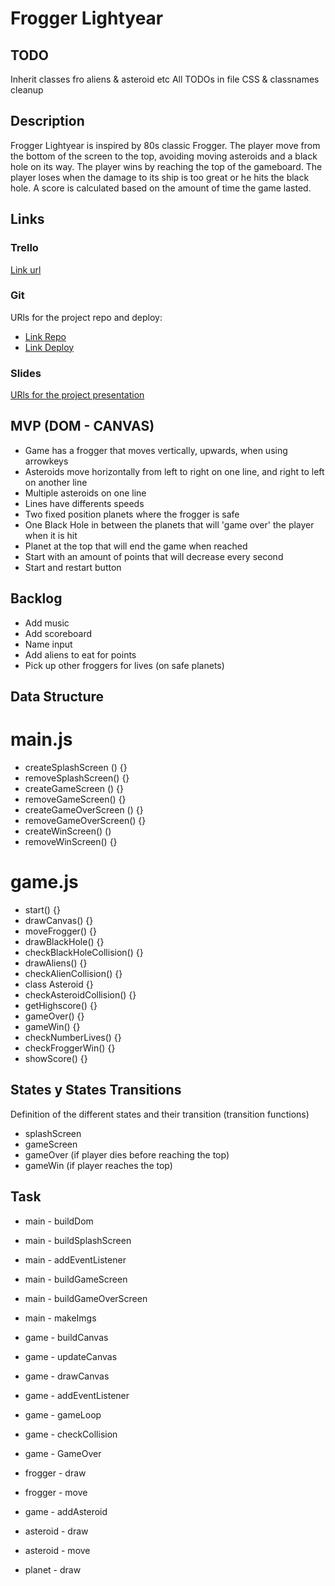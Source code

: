 # Frogger Lightyear

## TODO
Inherit classes fro aliens & asteroid etc
All TODOs in file
CSS & classnames cleanup


## Description
Frogger Lightyear is inspired by 80s classic Frogger. The player move from the bottom of the screen to the top, avoiding moving asteroids and a black hole on its way. The player wins by reaching the top of the gameboard. The player loses when the damage to its ship is too great or he hits the black hole. A score is calculated based on the amount of time the game lasted.

## Links

### Trello
[Link url](https://trello.com/b/qnVwRRu1/frogger-lightyear)

### Git
URls for the project repo and deploy:
- [Link Repo](https://github.com/llanting/frogger-lightyear)
- [Link Deploy](https://llanting.github.io/frogger-lightyear/)

### Slides
[URls for the project presentation](https://docs.google.com/presentation/d/1kaBg_BLZZyEgQ7DL6YJcAUsF5Lvkmq2P-YilwCVFr0g/edit?usp=sharing)

## MVP (DOM - CANVAS)

- Game has a frogger that moves vertically, upwards, when using arrowkeys
- Asteroids move horizontally from left to right on one line, and right to left on another line
- Multiple asteroids on one line
- Lines have differents speeds
- Two fixed position planets where the frogger is safe
- One Black Hole in between the planets that will 'game over' the player when it is hit
- Planet at the top that will end the game when reached
- Start with an amount of points that will decrease every second
- Start and restart button

## Backlog

- Add music
- Add scoreboard
- Name input
- Add aliens to eat for points
- Pick up other froggers for lives (on safe planets)

## Data Structure

# main.js
- createSplashScreen () {}
- removeSplashScreen() {}
- createGameScreen () {}
- removeGameScreen() {}
- createGameOverScreen () {}
- removeGameOverScreen() {}
- createWinScreen() ()
- removeWinScreen() {}

# game.js
- start() {}
- drawCanvas() {}
- moveFrogger() {}
- drawBlackHole() {}
- checkBlackHoleCollision() {}
- drawAliens() {}
- checkAlienCollision() {}
- class Asteroid {}
- checkAsteroidCollision() {}
- getHighscore() {}
- gameOver() {}
- gameWin() {}
- checkNumberLives() {}
- checkFroggerWin() {}
- showScore() {}

## States y States Transitions
Definition of the different states and their transition (transition functions)

- splashScreen
- gameScreen
- gameOver (if player dies before reaching the top)
- gameWin (if player reaches the top)

## Task

- main - buildDom
- main - buildSplashScreen
- main - addEventListener
- main - buildGameScreen
- main - buildGameOverScreen
- main - makeImgs

- game - buildCanvas
- game - updateCanvas
- game - drawCanvas
- game - addEventListener
- game - gameLoop
- game - checkCollision
- game - GameOver

- frogger - draw
- frogger - move
- game - addAsteroid
- asteroid - draw
- asteroid - move
- planet - draw


